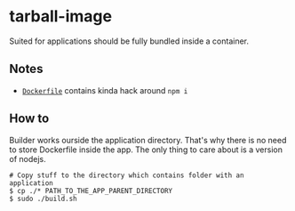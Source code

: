 # tarball-image

Suited for applications should be fully bundled inside a container.

## Notes
- [`Dockerfile`](./Dockerfile#L10) contains kinda hack around `npm i`

## How to
Builder works ourside the application directory. That's why there is no need to store Dockerfile inside the app. The only thing to care about is a version of nodejs.
```
# Copy stuff to the directory which contains folder with an application
$ cp ./* PATH_TO_THE_APP_PARENT_DIRECTORY
$ sudo ./build.sh
```
